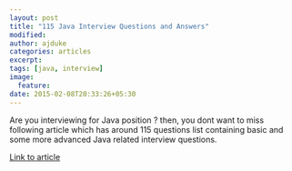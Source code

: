 ```yaml
---
layout: post
title: "115 Java Interview Questions and Answers"
modified:
author: ajduke
categories: articles
excerpt:
tags: [java, interview]
image:
  feature:
date: 2015-02-08T20:33:26+05:30
---
```


Are you interviewing for Java position ?
then, you dont want to miss following article which has around 115 questions list containing basic and some more advanced Java related interview questions.

[Link to article](http://www.javacodegeeks.com/2014/04/java-interview-questions-and-answers.html)
